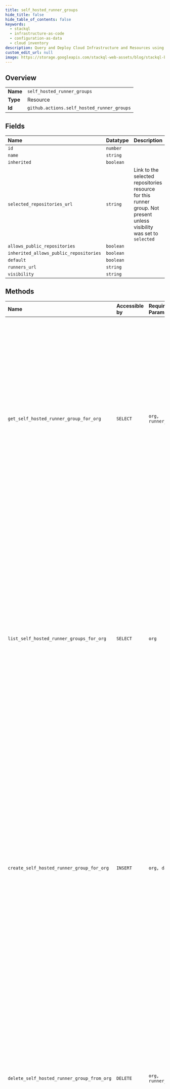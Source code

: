```yaml
---
title: self_hosted_runner_groups
hide_title: false
hide_table_of_contents: false
keywords:
  - stackql
  - infrastructure-as-code
  - configuration-as-data
  - cloud inventory
description: Query and Deploy Cloud Infrastructure and Resources using SQL
custom_edit_url: null
image: https://storage.googleapis.com/stackql-web-assets/blog/stackql-blog-post-featured-image.png
---
```

  
    

## Overview
<table><tbody>
<tr><td><b>Name</b></td><td><code>self_hosted_runner_groups</code></td></tr>
<tr><td><b>Type</b></td><td>Resource</td></tr>
<tr><td><b>Id</b></td><td><code>github.actions.self_hosted_runner_groups</code></td></tr>
</tbody></table>

## Fields
| Name | Datatype | Description |
|:-----|:---------|:------------|
| `id` | `number` |  |
| `name` | `string` |  |
| `inherited` | `boolean` |  |
| `selected_repositories_url` | `string` | Link to the selected repositories resource for this runner group. Not present unless visibility was set to `selected` |
| `allows_public_repositories` | `boolean` |  |
| `inherited_allows_public_repositories` | `boolean` |  |
| `default` | `boolean` |  |
| `runners_url` | `string` |  |
| `visibility` | `string` |  |
## Methods
| Name | Accessible by | Required Params | Description |
|:-----|:--------------|:----------------|:------------|
| `get_self_hosted_runner_group_for_org` | `SELECT` | `org, runner_group_id` | The self-hosted runner groups REST API is available with GitHub Enterprise Cloud. For more information, see "[GitHub's products](https://docs.github.com/github/getting-started-with-github/githubs-products)."<br /><br />Gets a specific self-hosted runner group for an organization.<br /><br />You must authenticate using an access token with the `admin:org` scope to use this endpoint. |
| `list_self_hosted_runner_groups_for_org` | `SELECT` | `org` | The self-hosted runner groups REST API is available with GitHub Enterprise Cloud. For more information, see "[GitHub's products](https://docs.github.com/github/getting-started-with-github/githubs-products)."<br /><br />Lists all self-hosted runner groups configured in an organization and inherited from an enterprise.<br /><br />You must authenticate using an access token with the `admin:org` scope to use this endpoint. |
| `create_self_hosted_runner_group_for_org` | `INSERT` | `org, data__name` | The self-hosted runner groups REST API is available with GitHub Enterprise Cloud and GitHub Enterprise Server. For more information, see "[GitHub's products](https://docs.github.com/github/getting-started-with-github/githubs-products)."<br /><br />Creates a new self-hosted runner group for an organization.<br /><br />You must authenticate using an access token with the `admin:org` scope to use this endpoint. |
| `delete_self_hosted_runner_group_from_org` | `DELETE` | `org, runner_group_id` | The self-hosted runner groups REST API is available with GitHub Enterprise Cloud. For more information, see "[GitHub's products](https://docs.github.com/github/getting-started-with-github/githubs-products)."<br /><br />Deletes a self-hosted runner group for an organization.<br /><br />You must authenticate using an access token with the `admin:org` scope to use this endpoint. |
| `update_self_hosted_runner_group_for_org` | `EXEC` | `org, runner_group_id, data__name` | The self-hosted runner groups REST API is available with GitHub Enterprise Cloud. For more information, see "[GitHub's products](https://docs.github.com/github/getting-started-with-github/githubs-products)."<br /><br />Updates the `name` and `visibility` of a self-hosted runner group in an organization.<br /><br />You must authenticate using an access token with the `admin:org` scope to use this endpoint. |
